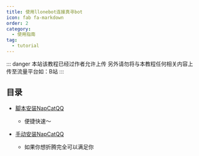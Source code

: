 ```yaml
---
title: 使用llonebot连接真寻bot
icon: fab fa-markdown
order: 2
category:
  - 使用指南
tag:
  - tutorial
---
```


::: danger
本站该教程已经过作者允许上传
另外请勿将与本教程任何相关内容上传至流量平台如：B站
:::

## 目录

- [脚本安装NapCatQQ](./NapCatQQ.md)
  - 便捷快速～
    
- [手动安装NapCatQQ](./NapCatQQ2.md)
  - 如果你想折腾完全可以满足你